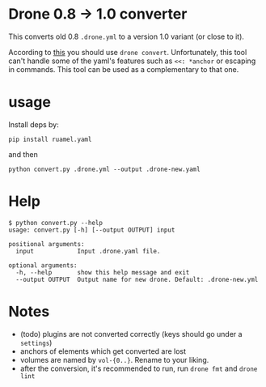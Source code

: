 # Drone 0.8 -> 1.0 converter
This converts old 0.8 `.drone.yml` to a version 1.0 variant (or close to it).

According to [this](https://discourse.drone.io/t/conversion-of-drone-yml-from-0-8-to-1-0/4670?u=kotrfa)
you should use `drone convert`. Unfortunately, this tool can't handle some of the yaml's
features such as `<<: *anchor` or escaping in commands. This tool can be used as a complementary
to that one.

# usage
Install deps by:
```
pip install ruamel.yaml
```
and then
```
python convert.py .drone.yml --output .drone-new.yaml
```

# Help
```
$ python convert.py --help
usage: convert.py [-h] [--output OUTPUT] input

positional arguments:
  input            Input .drone.yaml file.

optional arguments:
  -h, --help       show this help message and exit
  --output OUTPUT  Output name for new drone. Default: .drone-new.yml
```

# Notes
* (todo) plugins are not converted correctly (keys should go under a `settings`)
* anchors of elements which get converted are lost 
* volumes are named by `vol-{0..}`. Rename to your liking.
* after the conversion, it's recommended to run, run `drone fmt` and `drone lint`
